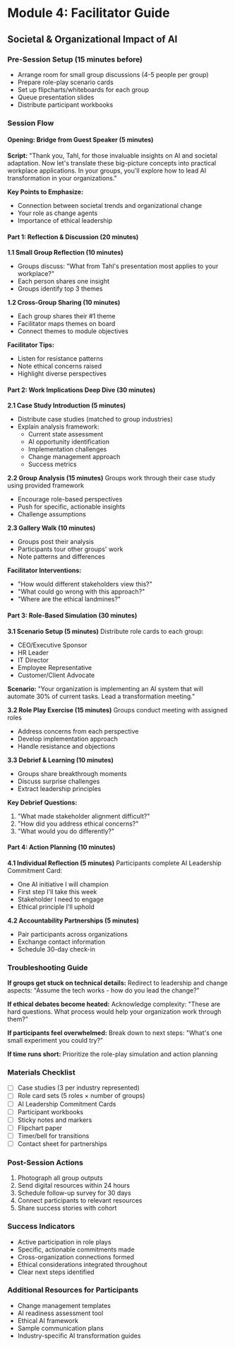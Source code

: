 # Module 4: Facilitator Guide
## Societal & Organizational Impact of AI

### Pre-Session Setup (15 minutes before)
- Arrange room for small group discussions (4-5 people per group)
- Prepare role-play scenario cards
- Set up flipcharts/whiteboards for each group
- Queue presentation slides
- Distribute participant workbooks

### Session Flow

#### Opening: Bridge from Guest Speaker (5 minutes)
**Script:** "Thank you, Tahl, for those invaluable insights on AI and societal adaptation. Now let's translate these big-picture concepts into practical workplace applications. In your groups, you'll explore how to lead AI transformation in your organizations."

**Key Points to Emphasize:**
- Connection between societal trends and organizational change
- Your role as change agents
- Importance of ethical leadership

#### Part 1: Reflection & Discussion (20 minutes)

**1.1 Small Group Reflection (10 minutes)**
- Groups discuss: "What from Tahl's presentation most applies to your workplace?"
- Each person shares one insight
- Groups identify top 3 themes

**1.2 Cross-Group Sharing (10 minutes)**
- Each group shares their #1 theme
- Facilitator maps themes on board
- Connect themes to module objectives

**Facilitator Tips:**
- Listen for resistance patterns
- Note ethical concerns raised
- Highlight diverse perspectives

#### Part 2: Work Implications Deep Dive (30 minutes)

**2.1 Case Study Introduction (5 minutes)**
- Distribute case studies (matched to group industries)
- Explain analysis framework:
  - Current state assessment
  - AI opportunity identification
  - Implementation challenges
  - Change management approach
  - Success metrics

**2.2 Group Analysis (15 minutes)**
Groups work through their case study using provided framework
- Encourage role-based perspectives
- Push for specific, actionable insights
- Challenge assumptions

**2.3 Gallery Walk (10 minutes)**
- Groups post their analysis
- Participants tour other groups' work
- Note patterns and differences

**Facilitator Interventions:**
- "How would different stakeholders view this?"
- "What could go wrong with this approach?"
- "Where are the ethical landmines?"

#### Part 3: Role-Based Simulation (30 minutes)

**3.1 Scenario Setup (5 minutes)**
Distribute role cards to each group:
- CEO/Executive Sponsor
- HR Leader
- IT Director
- Employee Representative
- Customer/Client Advocate

**Scenario:** "Your organization is implementing an AI system that will automate 30% of current tasks. Lead a transformation meeting."

**3.2 Role Play Exercise (15 minutes)**
Groups conduct meeting with assigned roles
- Address concerns from each perspective
- Develop implementation approach
- Handle resistance and objections

**3.3 Debrief & Learning (10 minutes)**
- Groups share breakthrough moments
- Discuss surprise challenges
- Extract leadership principles

**Key Debrief Questions:**
1. "What made stakeholder alignment difficult?"
2. "How did you address ethical concerns?"
3. "What would you do differently?"

#### Part 4: Action Planning (10 minutes)

**4.1 Individual Reflection (5 minutes)**
Participants complete AI Leadership Commitment Card:
- One AI initiative I will champion
- First step I'll take this week
- Stakeholder I need to engage
- Ethical principle I'll uphold

**4.2 Accountability Partnerships (5 minutes)**
- Pair participants across organizations
- Exchange contact information
- Schedule 30-day check-in

### Troubleshooting Guide

**If groups get stuck on technical details:**
Redirect to leadership and change aspects: "Assume the tech works - how do you lead the change?"

**If ethical debates become heated:**
Acknowledge complexity: "These are hard questions. What process would help your organization work through them?"

**If participants feel overwhelmed:**
Break down to next steps: "What's one small experiment you could try?"

**If time runs short:**
Prioritize the role-play simulation and action planning

### Materials Checklist
- [ ] Case studies (3 per industry represented)
- [ ] Role card sets (5 roles × number of groups)
- [ ] AI Leadership Commitment Cards
- [ ] Participant workbooks
- [ ] Sticky notes and markers
- [ ] Flipchart paper
- [ ] Timer/bell for transitions
- [ ] Contact sheet for partnerships

### Post-Session Actions
1. Photograph all group outputs
2. Send digital resources within 24 hours
3. Schedule follow-up survey for 30 days
4. Connect participants to relevant resources
5. Share success stories with cohort

### Success Indicators
- Active participation in role plays
- Specific, actionable commitments made
- Cross-organization connections formed
- Ethical considerations integrated throughout
- Clear next steps identified

### Additional Resources for Participants
- Change management templates
- AI readiness assessment tool
- Ethical AI framework
- Sample communication plans
- Industry-specific AI transformation guides